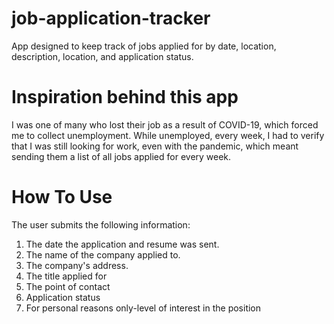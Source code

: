 # job-application-tracker
App designed to keep track of jobs applied for by date, location, description, location, and application status.

# Inspiration behind this app
I was one of many who lost their job as a result of COVID-19, which forced me to collect unemployment. While unemployed, every week, I had to verify that I was still looking for work, even with the pandemic, which meant sending them a list of all jobs applied for every week.

# How To Use 
The user submits the following information:
1. The date the application and resume was sent.
2. The name of the company applied to.
3. The company's address.
4. The title applied for
5. The point of contact
6. Application status
7. For personal reasons only-level of interest in the position
